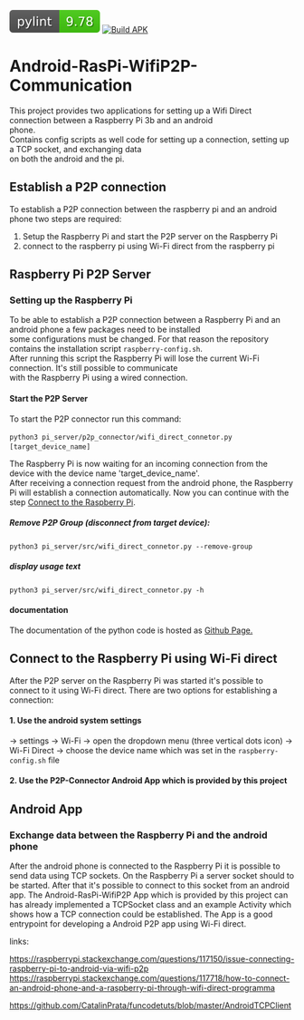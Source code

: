 ![pylint badge](https://github.com/marv1913/Android-RasPi-WifiP2P/blob/badges/pylint.svg) [![Build APK](https://github.com/marv1913/Android-RasPi-WifiP2P/actions/workflows/android.yml/badge.svg)](https://github.com/marv1913/Android-RasPi-WifiP2P/actions/workflows/android.yml)  
  
# Android-RasPi-WifiP2P-Communication  
This project provides two applications for setting up a Wifi Direct connection between a Raspberry Pi 3b and an android   
phone.   
Contains config scripts as well code for setting up a connection, setting up a TCP socket, and exchanging data   
on both the android and the pi.  
  


## Establish a P2P connection  
  
To establish a P2P connection between the raspberry pi and an android phone two steps are required:  
1. Setup the Raspberry Pi and start the P2P server on the Raspberry Pi  
2. connect to the raspberry pi using Wi-Fi direct from the raspberry pi  

## Raspberry Pi P2P Server  
  
  
### Setting up the Raspberry Pi  
  
To be able to establish a P2P connection between a Raspberry Pi and an android phone a few packages need to be installed  
some configurations must be changed. For that reason the repository contains the installation script `raspberry-config.sh`.  
After running this script the Raspberry Pi will lose the current Wi-Fi connection. It's still possible to communicate   
with the Raspberry Pi using a wired connection. 
  
#### Start the P2P Server  
  
To start the P2P connector run this command:  
  
`python3 pi_server/p2p_connector/wifi_direct_connetor.py [target_device_name]`  
  
The Raspberry Pi is now waiting for an incoming connection from the device with the device name 'target_device_name'.  
After receiving a connection request from the android phone, the Raspberry Pi will establish a connection automatically.
Now you can continue with the step [Connect to the Raspberry Pi](#connect-to-the-raspberry-pi-using-wi-fi-direct).
  
##### Remove P2P Group (disconnect from target device):  
  
`python3 pi_server/src/wifi_direct_connetor.py --remove-group`  
  
##### display usage text  
  
`python3 pi_server/src/wifi_direct_connetor.py -h`  

#### documentation
The documentation of the python code is hosted as [Github Page.](https://marv1913.github.io/Android-RasPi-WifiP2P/docs/python_p2p_connector/p2p_connector.html)
  
## Connect to the Raspberry Pi using Wi-Fi direct  
  
After the P2P server on the Raspberry Pi was started it's possible to connect to it using Wi-Fi direct. There are two options for  establishing a connection:  
  
#### 1. Use the android system settings  
-> settings -> Wi-Fi -> open the dropdown menu (three vertical dots icon) -> Wi-Fi Direct -> choose the device name 
which was set in the `raspberry-config.sh` file
#### 2. Use the P2P-Connector Android App which is provided by this project  
  
  
## Android App  
  
### Exchange data between the Raspberry Pi and the android phone  
  
After the android phone is connected to the Raspberry Pi it is possible to send data using TCP sockets. On the Raspberry Pi a server socket should to be started. After that it's possible to connect to this socket from an android app. The Android-RasPi-WifiP2P App which is provided by this project can has already implemented a TCPSocket class and an example Activity which shows how a TCP connection could be established. The App is a good entrypoint for developing a Android P2P app using Wi-Fi direct.

links:   
  
https://raspberrypi.stackexchange.com/questions/117150/issue-connecting-raspberry-pi-to-android-via-wifi-p2p  
https://raspberrypi.stackexchange.com/questions/117718/how-to-connect-an-android-phone-and-a-raspberry-pi-through-wifi-direct-programma  
  
https://github.com/CatalinPrata/funcodetuts/blob/master/AndroidTCPClient  